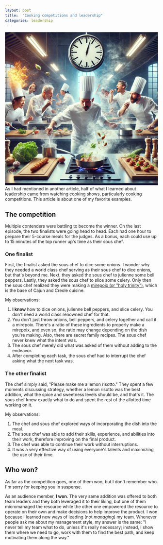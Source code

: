 ```yaml
---
layout: post
title:  "Cooking competitions and leadership"
categories: leadership
---
```

![A cooking competition](/assets/images/competition.webp)
As I had mentioned in another article, half of what I learned about leadership came from watching cooking shows, particularly cooking competitions. This article is about one of my favorite examples.

## The competition

Multiple contenders were battling to become the winner. On the last episode, the two finalists were going head to head. Each had one hour to prepare their 5-course meals for the judges. As a bonus, each could use up to 15 minutes of the top runner up's time as their sous chef.

### One finalist

First, the finalist asked the sous chef to dice some onions. I wonder why they needed a world class chef serving as their sous chef to dice onions, but that's beyond me. Next, they asked the sous chef to julienne some bell peppers. Lastly, they asked the sous chef to slice some celery. Only then the sous chef realized they were making a [mirepoix (or "holy trinity")](https://en.wikipedia.org/wiki/Mirepoix), which is the base of Cajun and Creole cuisine.

My observations:
1. **I know** how to dice onions, julienne bell peppers, and slice celery. You don't need a world class renowned chef for that.
1. You don't just throw onions, bell peppers, and celery together and call it a mirepoix. There's a ratio of these ingredients to properly make a mirepoix, and even so, the ratio may change depending on the dish you're making. Also, there are secret family recipes. The sous chef never knew what the intent was.
1. The sous chef merely did what was asked of them without adding to the endeavor.
1. After completing each task, the sous chef had to interrupt the chef asking what the next task was.

### The other finalist

The chef simply said, "Please make me a lemon risotto." They spent a few moments discussing strategy, whether a lemon risotto was the best addition, what the spice and sweetness levels should be, and that's it. The sous chef knew exactly what to do and spent the rest of the allotted time working on it.

My observations:
1. The chef and sous chef explored ways of incorporating the dish into the meal.
1. The sous chef was able to add their skills, experience, and abilities into their work, therefore improving on the final product.
1. The chef was able to continue their work without interruptions.
1. It was a very effective way of using everyone's talents and maximizing the use of their time.

## Who won?

As far as the competition goes, one of them won, but I don't remember who. I'm sorry for keeping you in suspense.

As an audience member, **I won**. The very same addition was offered to both team leaders and they both leveraged it to their liking, but one of them micromanaged the resource while the other one empowered the resource to operate on their own and make decisions to help improve the product. I won because I learned new ways of leading (not *managing*) my team. Whenever people ask me about my management style, my answer is the same: "I never tell my team what to do, unless it's really necessary; instead, I show them where we need to go, work with them to find the best path, and keep motivating them along the way."
